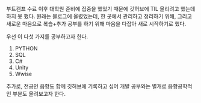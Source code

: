  부트캠프 수료 이후 대학원 준비에 집중을 했었기 때문에 깃허브에 TIL 올리려고 했는데 하지 못 했다. 원래는 블로그에 올렸었는데, 한 곳에서 관리하고 정리하기 위해, 그리고 새로운 마음으로 복습+추가 공부를 하기 위해 마음을 다잡아 새로 시작하기로 했다.

우선 이 다섯 가지를 공부하고자 한다.

1. PYTHON
2. SQL
3. C#
4. Unity
5. Wwise


추가로, 전공인 음향도 함께 깃허브에 기록하고 싶어 개발 공부와는 별개로 음향공학적인 부분도 올려보고자 한다.
